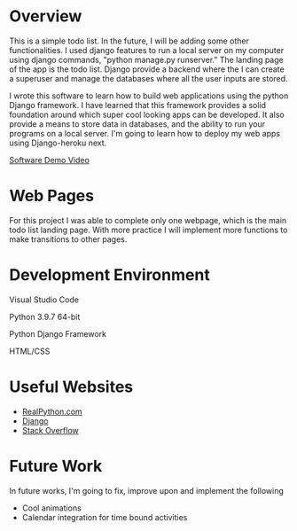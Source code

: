 # Overview

This is a simple todo list. In the future, I will be adding some other functionalities. I used django features to run a local server on my computer using django commands, "python manage.py runserver." The landing page of the app is the todo list. Django provide a backend where the I can create a superuser and manage the databases where all the user inputs are stored.

I wrote this software to learn how to build web applications using the python Django framework. I have learned that this framework provides a solid foundation around which super cool looking apps can be developed. It also provide a means to store data in databases, and the ability to run your programs on a local server. I'm going to learn how to deploy my web apps using Django-heroku next.

[Software Demo Video](http://youtube.link.goes.here)

# Web Pages

For this project I was able to complete only one webpage, which is the main todo list landing page. With more practice I will implement more functions to make transitions to other pages.

# Development Environment

Visual Studio Code

Python 3.9.7 64-bit

Python Django Framework

HTML/CSS

# Useful Websites

* [RealPython.com](http://www.realpython.com/get-started-with-django-1/)
* [Django](http://https://www.tutorialspoint.com/django/)
* [Stack Overflow](http://stackoverflow.com/)

# Future Work

In future works, I'm going to fix, improve upon and implement the following
* Cool animations
* Calendar integration for time bound activities
